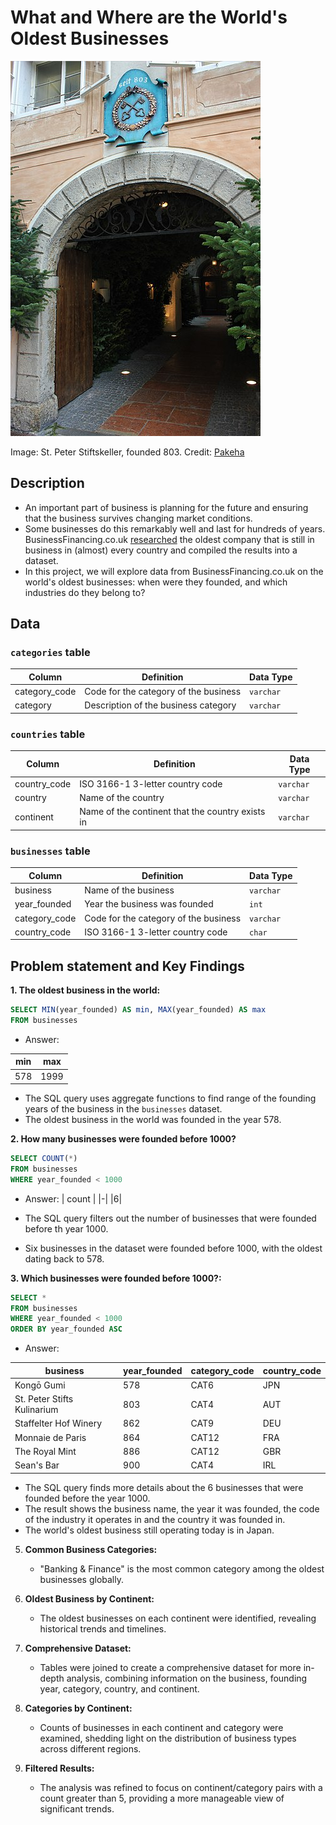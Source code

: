 # What and Where are the World's Oldest Businesses

![](400px-Eingang_zum_St._Peter_Stiftskeller.jpg)

Image: St. Peter Stiftskeller, founded 803. Credit: [Pakeha](https://commons.wikimedia.org/wiki/File:Eingang_zum_St._Peter_Stiftskeller.jpg)

## Description

- An important part of business is planning for the future and ensuring that the business survives changing market conditions.
- Some businesses do this remarkably well and last for hundreds of years. BusinessFinancing.co.uk [researched](https://businessfinancing.co.uk/the-oldest-company-in-almost-every-country/) the oldest company that is still in business in (almost) every country and compiled the results into a dataset.
- In this project, we will explore data from BusinessFinancing.co.uk on the world's oldest businesses: when were they founded, and which industries do they belong to?

## Data

### `categories` table

| Column | Definition | Data Type |
|-|-|-|  
|category_code| Code for the category of the business |`varchar`|
|category| Description of the business category |`varchar`|

### `countries` table

| Column | Definition | Data Type |
|-|-|-|
|country_code| ISO 3166-1 3-letter country code |`varchar`|
|country| Name of the country |`varchar`|
|continent| Name of the continent that the country exists in |`varchar`|


### `businesses` table

| Column | Definition | Data Type |
|-|-|-|
|business| Name of the business |`varchar`|  
|year_founded| Year the business was founded |`int`|
|category_code| Code for the category of the business |`varchar`|
|country_code| ISO 3166-1 3-letter country code |`char`|

## Problem statement and Key Findings

**1. The oldest business in the world:**
```sql
SELECT MIN(year_founded) AS min, MAX(year_founded) AS max
FROM businesses
```
- Answer:
  
| min | max |
|-|-|
|578|1999|

- The SQL query uses aggregate functions to find range of the founding years of the business in the `businesses` dataset.
- The oldest business in the world was founded in the year 578. 

**2. How many businesses were founded before 1000?**
```sql
SELECT COUNT(*)
FROM businesses
WHERE year_founded < 1000
```
- Answer:
| count | 
|-|
|6|

- The SQL query filters out the number of businesses that were founded before th year 1000.
- Six businesses in the dataset were founded before 1000, with the oldest dating back to 578.

**3. Which businesses were founded before 1000?:**
```sql
SELECT *
FROM businesses
WHERE year_founded < 1000
ORDER BY year_founded ASC
```
- Answer:
  
| business | year_founded | category_code | country_code |
|-|-|-|-|
|Kongō Gumi| 578 | CAT6 | JPN |
|St. Peter Stifts Kulinarium| 803 | CAT4 | AUT |
|Staffelter Hof Winery| 862 | CAT9 | DEU |
|Monnaie de Paris| 864 | CAT12 | FRA |
|The Royal Mint| 886 | CAT12 | GBR |
|Sean's Bar| 900 | CAT4 | IRL |

- The SQL query finds more details about the 6 businesses that were founded before the year 1000.
- The result shows the business name, the year it was founded, the code of the industry it operates in and the country it was founded in.
- The world's oldest business still operating today is in Japan.

5. **Common Business Categories:**
   - "Banking & Finance" is the most common category among the oldest businesses globally.

6. **Oldest Business by Continent:**
   - The oldest businesses on each continent were identified, revealing historical trends and timelines.

7. **Comprehensive Dataset:**
   - Tables were joined to create a comprehensive dataset for more in-depth analysis, combining information on the business, founding year, category, country, and continent.

8. **Categories by Continent:**
   - Counts of businesses in each continent and category were examined, shedding light on the distribution of business types across different regions.

9. **Filtered Results:**
   - The analysis was refined to focus on continent/category pairs with a count greater than 5, providing a more manageable view of significant trends.
